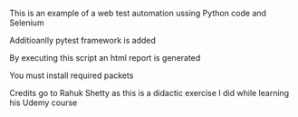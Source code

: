 This is an example of a web test automation ussing Python code and Selenium

Additioanlly pytest framework is added

By executing this script an html report is generated

You must install required packets

Credits go to Rahuk Shetty as this is a didactic exercise I did while learning his Udemy course
